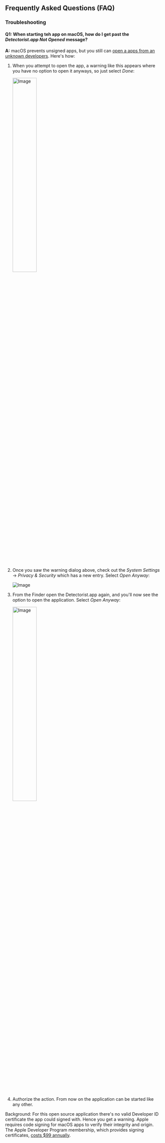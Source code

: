 ## Frequently Asked Questions (FAQ)

### Troubleshooting

#### Q1: When starting teh app on macOS, how do I get past the  *Detectorist.app Not Opened* message?
**A:** macOS prevents unsigned apps, but you still can [open a apps from an unknown developers](https://support.apple.com/guide/mac-help/open-a-mac-app-from-an-unknown-developer-mh40616/mac). Here's how:

1. When you attempt to open the app, a warning like this appears where you have no option to open it anyways, so just select _Done_: 

    <img src="https://github.com/user-attachments/assets/10445639-3ef9-4483-b816-a9e4b3a8b3b1" width="40%" alt="Image">

1. Once you saw the warning dialog above, check out the _System Settings_ -> _Privacy & Security_ which has a new entry. Select _Open Anyway_:

    ![Image](https://github.com/user-attachments/assets/620ba84f-0f4f-494c-b141-9a960df521f0)


3. From the Finder open the Detectorist.app again, and you'll now see the option to open the application. Select _Open Anyway_:

    <img src="https://github.com/user-attachments/assets/5acf81b7-1f5c-4ab0-9d37-f68f85ee96b1" width="40%" alt="Image">

4. Authorize the action. From now on the application can be started like any other.

Background: For this open source application there's no valid Developer ID certificate the app could signed with. Hence you get a warning. Apple requires code signing for macOS apps to verify their integrity and origin. The Apple Developer Program membership, which provides signing certificates, [costs $99 annually](https://developer.apple.com/support/compare-memberships/).
